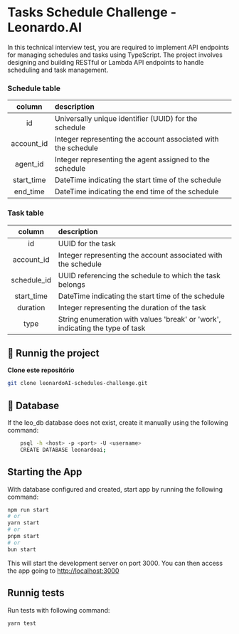 # Tasks Schedule Challenge - Leonardo.AI

In this technical interview test, you are required to implement API endpoints for managing schedules and tasks using TypeScript. 
The project involves designing and building RESTful or Lambda API endpoints to handle scheduling and task management.

### Schedule table
| column | description |
| :---: | :--- |
| id | Universally unique identifier (UUID) for the schedule |
| account_id | Integer representing the account associated with the schedule |
| agent_id | Integer representing the agent assigned to the schedule |
| start_time | DateTime indicating the start time of the schedule |
| end_time   | DateTime indicating the end time of the schedule |

### Task table
| column | description |
| :---: | :--- |
| id | UUID for the task |
| account_id | Integer representing the account associated with the schedule |
| schedule_id | UUID referencing the schedule to which the task belongs |
| start_time | DateTime indicating the start time of the schedule |
| duration   | Integer representing the duration of the task |
| type       | String enumeration with values 'break' or 'work', indicating the type of task |

## 🧭 Runnig the project

**Clone este repositório**

```bash
git clone leonardoAI-schedules-challenge.git
```

## 🔖 Database
If the leo_db database does not exist, create it manually using the following command:
```bash
    psql -h <host> -p <port> -U <username>
    CREATE DATABASE leonardoai;
```

## Starting the App
With database configured and created, start app by running the following command:
```bash
npm run start
# or
yarn start
# or
pnpm start
# or
bun start
```

This will start the development server on port 3000. You can then access the app going to [http://localhost:3000](http://localhost:3000)

## Runnig tests
Run tests with following command:
```bash
yarn test
```

